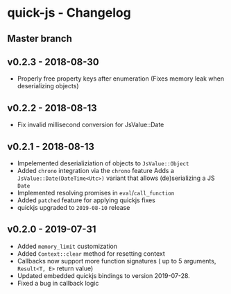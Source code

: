 # quick-js - Changelog

## Master branch

## v0.2.3 - 2018-08-30

* Properly free property keys after enumeration
    (Fixes memory leak when deserializing objects)

## v0.2.2 - 2018-08-13

* Fix invalid millisecond conversion for JsValue::Date

## v0.2.1 - 2018-08-13

* Impelemented deserializiation of objects to `JsValue::Object`
* Added `chrono` integration via the `chrono` feature
  Adds a `JsValue::Date(DateTime<Utc>)` variant that allows (de)serializing
  a JS `Date`
* Implemented resolving promises in `eval`/`call_function`
* Added `patched` feature for applying quickjs fixes
* quickjs upgraded to `2019-08-10` release

## v0.2.0 - 2019-07-31

* Added `memory_limit` customization
* Added `Context::clear` method for resetting context
* Callbacks now support more function signatures
    ( up to 5 arguments, `Result<T, E>` return value)
* Updated embedded quickjs bindings to version 2019-07-28.
* Fixed a bug in callback logic

